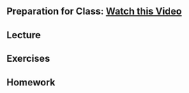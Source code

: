 ## Preparation for Class: [Watch this Video](https://www.youtube.com/watch?v=KA0AysGnSf4)

## Lecture

## Exercises

## Homework
